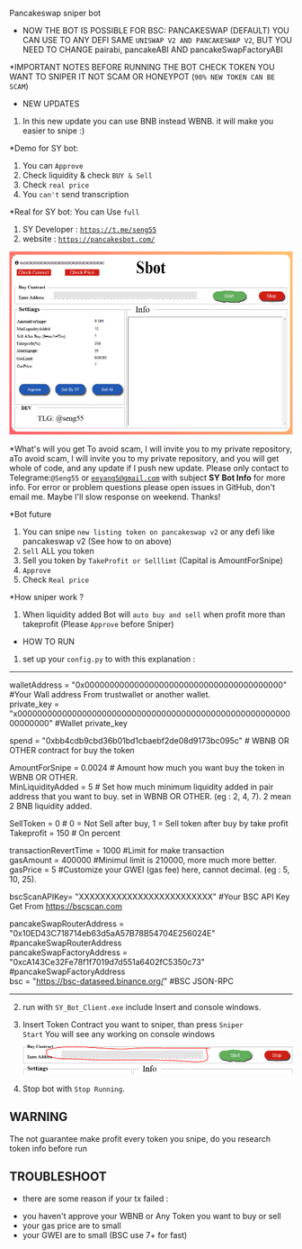 Pancakeswap sniper bot

* NOW THE BOT IS POSSIBLE FOR BSC: PANCAKESWAP (DEFAULT)
  YOU CAN USE TO ANY DEFI SAME <code>UNISWAP V2 AND PANCAKESWAP V2</code>, BUT YOU NEED TO CHANGE pairabi, pancakeABI AND pancakeSwapFactoryABI

 
*IMPORTANT NOTES BEFORE RUNNING THE BOT
 CHECK TOKEN YOU WANT TO SNIPER IT NOT SCAM OR HONEYPOT (<code>90% NEW TOKEN CAN BE SCAM</code>)

* NEW UPDATES
1. In this new update you can use BNB instead WBNB. it will make you easier to snipe :)


*Demo for SY bot:
1. You can <code>Approve</code>
2. Check liquidity & check <code>BUY & Sell</code>
3. Check <code>real price</code>
4. You <code>can't</code> send transcription 

*Real for SY bot:
You can Use <code>full</code>
1. SY Developer : <code>https://t.me/seng55</code>
2. website : <code>https://pancakesbot.com/</code>

<img src="./images/01.PNG">

*What's will you get
To avoid scam, I will invite you to my private repository, aTo avoid scam, I will invite you to my private repository, and you will get whole of code, and any update if I push new update. Please only contact to Telegrame:<code>@Seng55</code> or <code>eeyang5@gmail.com</code> with subject <b>SY Bot Info</b> for more info. For error or problem questions please open issues in GitHub, don't email me. Maybe I'll slow response on weekend. Thanks!

*Bot future
1. You can snipe <code>new listing token on pancakeswap v2</code> or any defi like pancakeswap v2 (See how to on above)
2. <code>Sell</code> ALL you token 
3. Sell you token by <code>TakeProfit or Selllimt</code> (Capital is AmountForSnipe)
3. <code>Approve </code>
4. Check <code>Real price</code>

*How sniper work ?
1. When liquidity added Bot will <code>auto buy and sell</code> when profit more than takeprofit (Please <code>Approve</code> before Sniper)


* HOW TO RUN
1. set up your <code>config.py</code> to with this explanation : 
----------------------------------------------------------
walletAddress = "0x0000000000000000000000000000000000000000"                     #Your Wall address From trustwallet or another wallet. </br>
private_key = "x000000000000000000000000000000000000000000000000000000000000000" #Wallet private_key </br>

spend = "0xbb4cdb9cbd36b01bd1cbaebf2de08d9173bc095c"  # WBNB OR OTHER contract for buy the token </br>

AmountForSnipe = 0.0024  # Amount how much you want buy the token in WBNB OR OTHER.</br>
MinLiquidityAdded = 5  # Set how much minimum liquidity added in pair address that you want to buy. set in WBNB OR OTHER. (eg : 2, 4, 7). 2 mean 2 BNB liquidity added.</br>

SellToken = 0   # 0 = Not Sell after buy, 1 = Sell token after buy by take profit</br>
Takeprofit = 150 # On percent</br>

transactionRevertTime = 1000 #Limit for make transaction</br>
gasAmount = 400000 #Minimul limit is 210000, more much more better.</br>
gasPrice = 5 #Customize your GWEI (gas fee) here, cannot decimal. (eg : 5, 10, 25).</br>

bscScanAPIKey= "XXXXXXXXXXXXXXXXXXXXXXXXX" #Your BSC API Key Get From https://bscscan.com</br>

pancakeSwapRouterAddress = "0x10ED43C718714eb63d5aA57B78B54704E256024E"          #pancakeSwapRouterAddress</br>
pancakeSwapFactoryAddress = "0xcA143Ce32Fe78f1f7019d7d551a6402fC5350c73"         #pancakeSwapFactoryAddress</br>
bsc = "https://bsc-dataseed.binance.org/"                                        #BSC JSON-RPC</br>

-------------------------------------------------

2. run with <code>SY_Bot_Client.exe</code> include Insert and console windows.</br>

3. Insert Token Contract you want to sniper, than press <code>Sniper Start</code> You will see any working on console windows<br>
   <img src="./images/02.PNG">
   
8. Stop bot with <code>Stop Running</code>.

## WARNING
The not guarantee make profit every token you snipe, do you research token info before run

## TROUBLESHOOT
* there are some reason if your tx failed :
- you haven't approve your WBNB or Any Token you want to buy or sell
- your gas price are to small
- your GWEI are to small (BSC use 7+ for fast)


